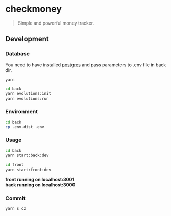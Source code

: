 # checkmoney

> Simple and powerful money tracker.

## Development

### Database

You need to have installed [postgres](https://www.postgresql.org) and pass parameters to .env file in back dir.

```sh
yarn
  
cd back
yarn evolutions:init
yarn evolutions:run
```

### Environment

```sh
cd back
cp .env.dist .env
```

### Usage

```sh
cd back
yarn start:back:dev
 
cd front
yarn start:front:dev
```

**front running on localhost:3001**   
**back running on localhost:3000**

### Commit

```sh
yarn s cz
```
